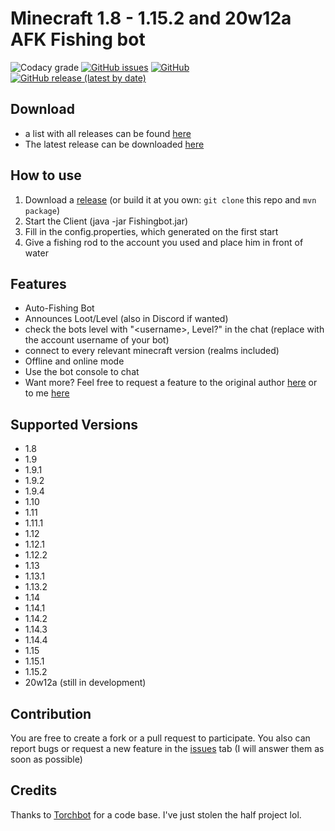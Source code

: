 Minecraft 1.8 - 1.15.2 and 20w12a AFK Fishing bot
=============
![Codacy grade](https://img.shields.io/codacy/grade/05f0f6a5d76444a1b710f911b661bf1d)
[![GitHub issues](https://img.shields.io/github/issues/RootRobo/FishingBot)](https://github.com/RootRobo/FishingBot/issues)
[![GitHub](https://img.shields.io/github/license/RootRobo/FishingBot)](https://github.com/RootRobo/FishingBot/blob/master/LICENSE)
[![GitHub release (latest by date)](https://img.shields.io/github/v/release/RootRobo/FishingBot)](https://github.com/RootRobo/FishingBot/releases/latest)

## Download
- a list with all releases can be found [here](https://github.com/RootRobo/FishingBot/releases)
- The latest release can be downloaded [here](https://github.com/RootRobo/FishingBot/releases/latest)

## How to use
1. Download a [release](https://github.com/RootRobo/FishingBot/releases) (or build it at you own: `git clone` this repo and `mvn package`)
2. Start the Client (java -jar Fishingbot.jar)
3. Fill in the config.properties, which generated on the first start
4. Give a fishing rod to the account you used and place him in front of water

## Features
- Auto-Fishing Bot
- Announces Loot/Level (also in Discord if wanted)
- check the bots level with "\<username\>, Level?" in the chat (replace <username> with the account username of your bot)
- connect to every relevant minecraft version (realms included)
- Offline and online mode
- Use the bot console to chat
- Want more? Feel free to request a feature to the original author [here](https://github.com/MrKinau/FishingBot/issues) or to me [here](https://github.com/RootRobo/FishingBot/issues) 

## Supported Versions
- 1.8
- 1.9
- 1.9.1
- 1.9.2
- 1.9.4
- 1.10
- 1.11
- 1.11.1
- 1.12
- 1.12.1
- 1.12.2
- 1.13
- 1.13.1
- 1.13.2
- 1.14
- 1.14.1
- 1.14.2
- 1.14.3
- 1.14.4
- 1.15
- 1.15.1
- 1.15.2
- 20w12a (still in development)

## Contribution
You are free to create a fork or a pull request to participate. You also can report bugs or request a new feature in the [issues](https://github.com/RootRobo/FishingBot/issues) tab (I will answer them as soon as possible)

## Credits
Thanks to [Torchbot](https://github.com/woder/TorchBot) for a code base. I've just stolen the half project lol.

